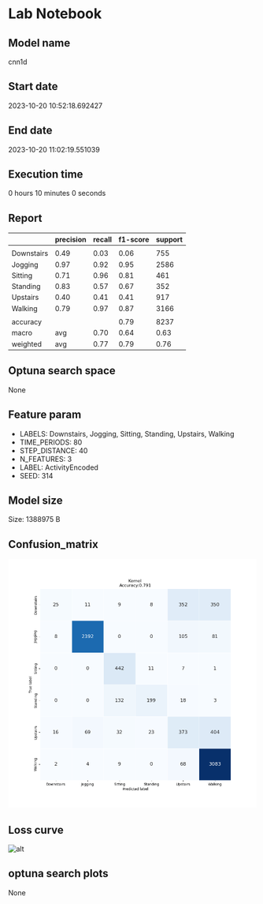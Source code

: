 # Lab Notebook


## Model name
cnn1d

## Start date
2023-10-20 10:52:18.692427

## End date
2023-10-20 11:02:19.551039

## Execution time
0 hours 10 minutes 0 seconds

## Report
| | precision | recall | f1-score | support |
| --- | --- | --- | --- | --- |
|  |
| Downstairs | 0.49 | 0.03 | 0.06 | 755 |
| Jogging | 0.97 | 0.92 | 0.95 | 2586 |
| Sitting | 0.71 | 0.96 | 0.81 | 461 |
| Standing | 0.83 | 0.57 | 0.67 | 352 |
| Upstairs | 0.40 | 0.41 | 0.41 | 917 |
| Walking | 0.79 | 0.97 | 0.87 | 3166 |
|  |
|  accuracy || | 0.79 | 8237 |
| macro | avg | 0.70 | 0.64 | 0.63 | 8237 |
| weighted | avg | 0.77 | 0.79 | 0.76 | 8237 |


## Optuna search space
None

## Feature param
- LABELS: Downstairs, Jogging, Sitting, Standing, Upstairs, Walking
- TIME_PERIODS: 80
- STEP_DISTANCE: 40
- N_FEATURES: 3
- LABEL: ActivityEncoded
- SEED: 314

## Model size
Size: 1388975    B

## Confusion_matrix
![alt](./assets/cross-tab.png)

## Loss curve
![alt](./assets/loss.png)

## optuna search plots
None
